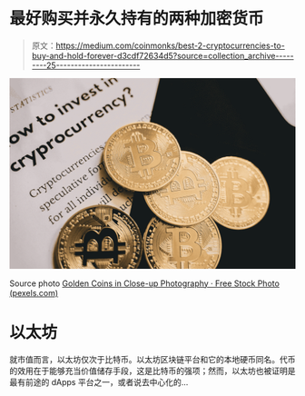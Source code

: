 # 最好购买并永久持有的两种加密货币

> 原文：<https://medium.com/coinmonks/best-2-cryptocurrencies-to-buy-and-hold-forever-d3cdf72634d5?source=collection_archive---------25----------------------->

![](img/39cd41204c5df3b87d0259a0990660f8.png)

Source photo [Golden Coins in Close-up Photography · Free Stock Photo (pexels.com)](https://www.pexels.com/photo/golden-coins-in-close-up-photography-6771003/)

# 以太坊

就市值而言，以太坊仅次于比特币。以太坊区块链平台和它的本地硬币同名。代币的效用在于能够充当价值储存手段，这是比特币的强项；然而，以太坊也被证明是最有前途的 dApps 平台之一，或者说去中心化的…